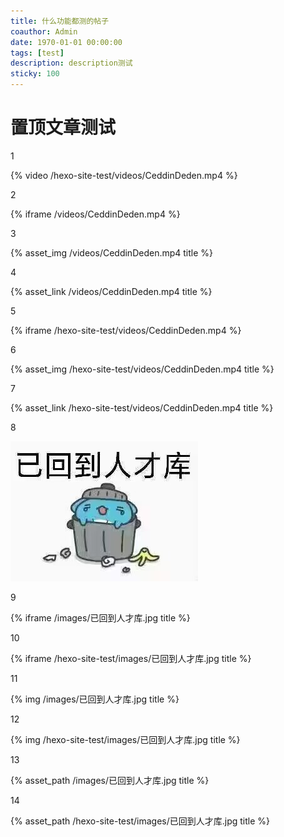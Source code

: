```yaml
---
title: 什么功能都测的帖子
coauthor: Admin
date: 1970-01-01 00:00:00
tags: [test]
description: description测试
sticky: 100
---
```


# 置顶文章测试

1

{% video /hexo-site-test/videos/CeddinDeden.mp4 %}

2

{% iframe /videos/CeddinDeden.mp4 %}

3

{% asset_img /videos/CeddinDeden.mp4 title %}

4

{% asset_link /videos/CeddinDeden.mp4 title %}

5

{% iframe /hexo-site-test/videos/CeddinDeden.mp4 %}

6

{% asset_img /hexo-site-test/videos/CeddinDeden.mp4 title %}

7

{% asset_link /hexo-site-test/videos/CeddinDeden.mp4 title %}

8

![测试图片](/images/已回到人才库.jpg)

9

{% iframe /images/已回到人才库.jpg title %}

10

{% iframe /hexo-site-test/images/已回到人才库.jpg title %}

11

{% img /images/已回到人才库.jpg title %}

12

{% img /hexo-site-test/images/已回到人才库.jpg title %}

13

{% asset_path /images/已回到人才库.jpg title %}

14

{% asset_path /hexo-site-test/images/已回到人才库.jpg title %}
